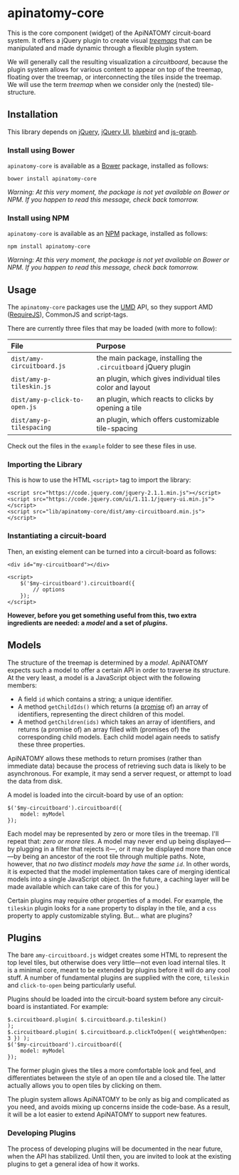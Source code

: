 # apinatomy-core

This is the core component (widget) of the ApiNATOMY circuit-board system. It offers a jQuery plugin to
create visual [*treemaps*](http://en.wikipedia.org/wiki/Treemapping) that can be manipulated and made
dynamic through a flexible plugin system.

We will generally call the resulting visualization a *circuitboard*, because the plugin system allows for
various content to appear on top of the treemap, floating over the treemap, or interconnecting the tiles
inside the treemap. We will use the term *treemap* when we consider only the (nested) tile-structure.


## Installation

This library depends on
[jQuery](https://github.com/jquery/jquery),
[jQuery UI](https://github.com/jquery/jquery-ui),
[bluebird](https://github.com/petkaantonov/bluebird) and
[js-graph](https://github.com/mhelvens/js-graph).

### Install using Bower

`apinatomy-core` is available as a [Bower](http://bower.io/) package, installed as follows:

    bower install apinatomy-core

*Warning: At this very moment, the package is not yet available on Bower or NPM.
 If you happen to read this message, check back tomorrow.*

### Install using NPM

`apinatomy-core` is available as an [NPM](https://www.npmjs.org) package, installed as follows:

    npm install apinatomy-core

*Warning: At this very moment, the package is not yet available on Bower or NPM.
 If you happen to read this message, check back tomorrow.*


## Usage

The `apinatomy-core` packages use the [UMD](https://github.com/umdjs/umd) API, so they support
AMD ([RequireJS](http://requirejs.org/)), CommonJS and script-tags.

There are currently three files that may be loaded (with more to follow):

| File                          | Purpose                                                        |
|:----------------------------- |:-------------------------------------------------------------- |
| `dist/amy-circuitboard.js`    | the main package, installing the `.circuitboard` jQuery plugin |
| `dist/amy-p-tileskin.js`      | an plugin, which gives individual tiles color and layout       |
| `dist/amy-p-click-to-open.js` | an plugin, which reacts to clicks by opening a tile            |
| `dist/amy-p-tilespacing`      | an plugin, which offers customizable tile-spacing              |

Check out the files in the `example` folder to see these files in use.

### Importing the Library

This is how to use the HTML `<script>` tag to import the library:

    <script src="https://code.jquery.com/jquery-2.1.1.min.js"></script>
    <script src="https://code.jquery.com/ui/1.11.1/jquery-ui.min.js"></script>
    <script src="lib/apinatomy-core/dist/amy-circuitboard.min.js"></script>

### Instantiating a circuit-board

Then, an existing element can be turned into a circuit-board as follows:

    <div id="my-circuitboard"></div>

    <script>
        $('$my-circuitboard').circuitboard({
            // options
        });
    </script>

**However, before you get something useful from this, two extra ingredients are needed:
  a *model* and a set of *plugins*.**


## Models

The structure of the treemap is determined by a *model*. ApiNATOMY expects such a model
to offer a certain API in order to traverse its structure. At the very least, a model is
a JavaScript object with the following members:

*  A field `id` which contains a string; a unique identifier.
*  A method `getChildIds()` which returns
   (a [promise](https://github.com/petkaantonov/bluebird#what-are-promises-and-why-should-i-use-them) of)
   an array of identifiers, representing the direct children of this model.
*  A method `getChildren(ids)` which takes an array of identifiers, and returns
   (a promise of) an array filled with (promises of) the corresponding child models.
   Each child model again needs to satisfy these three properties.

ApiNATOMY allows these methods to return promises (rather than immediate data) because
the process of retrieving such data is likely to be asynchronous. For example, it may
send a server request, or attempt to load the data from disk.

A model is loaded into the circuit-board by use of an option:

    $('$my-circuitboard').circuitboard({
        model: myModel
    });

Each model may be represented by zero or more tiles in the treemap. I'll repeat that:
*zero or more tiles*. A model may never end up being displayed—by plugging in a filter
that rejects it—, or it may be displayed more than once—by being an ancestor of the
root tile through multiple paths. Note, however, that *no two distinct models may have
the same `id`*. In other words, it is expected that the model implementation takes care
of merging identical models into a single JavaScript object. (In the future, a caching
layer will be made available which can take care of this for you.)

Certain plugins may require other properties of a model. For example, the `tileskin` plugin
looks for a `name` property to display in the tile, and a `css` property to apply
customizable styling. But… what are plugins?

## Plugins

The bare `amy-circuitboard.js` widget creates some HTML to represent the top level
tiles, but otherwise does very little—not even load internal tiles. It is a minimal
core, meant to be extended by plugins before it will do any cool stuff. A number of
fundamental plugins are supplied with the core, `tileskin` and `click-to-open` being
particularly useful.

Plugins should be loaded into the circuit-board system before any circuit-board is
instantiated. For example:

    $.circuitboard.plugin( $.circuitboard.p.tileskin()                         );
    $.circuitboard.plugin( $.circuitboard.p.clickToOpen({ weightWhenOpen: 3 }) );
    $('$my-circuitboard').circuitboard({
        model: myModel
    });

The former plugin gives the tiles a more comfortable look and feel, and differentiates
between the style of an open tile and a closed tile. The latter actually allows you to
open tiles by clicking on them.

The plugin system allows ApiNATOMY to be only as big and complicated as you need, and
avoids mixing up concerns inside the code-base. As a result, it will be a lot easier
to extend ApiNATOMY to support new features.

### Developing Plugins

The process of developing plugins will be documented in the near future, when the API
has stabilized. Until then, you are invited to look at the existing plugins to get a
general idea of how it works.
